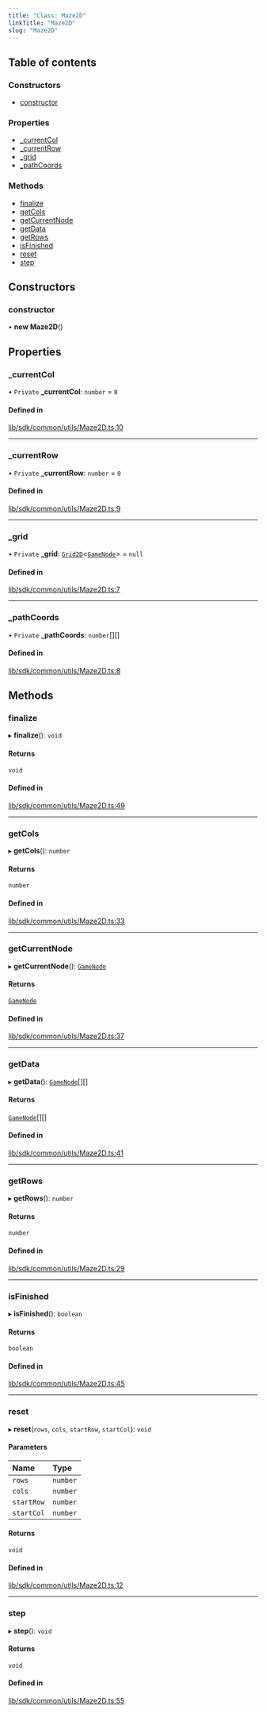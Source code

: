 ```yaml
---
title: "Class: Maze2D"
linkTitle: "Maze2D"
slug: "Maze2D"
---
```


## Table of contents

### Constructors

- [constructor](Maze2D.md#constructor)

### Properties

- [\_currentCol](Maze2D.md#_currentcol)
- [\_currentRow](Maze2D.md#_currentrow)
- [\_grid](Maze2D.md#_grid)
- [\_pathCoords](Maze2D.md#_pathcoords)

### Methods

- [finalize](Maze2D.md#finalize)
- [getCols](Maze2D.md#getcols)
- [getCurrentNode](Maze2D.md#getcurrentnode)
- [getData](Maze2D.md#getdata)
- [getRows](Maze2D.md#getrows)
- [isFinished](Maze2D.md#isfinished)
- [reset](Maze2D.md#reset)
- [step](Maze2D.md#step)

## Constructors

### constructor

• **new Maze2D**()

## Properties

### \_currentCol

• `Private` **\_currentCol**: `number` = `0`

#### Defined in

[lib/sdk/common/utils/Maze2D.ts:10](https://github.com/thetinyspark/barista/blob/e2c447e4/lib/sdk/common/utils/Maze2D.ts#L10)

___

### \_currentRow

• `Private` **\_currentRow**: `number` = `0`

#### Defined in

[lib/sdk/common/utils/Maze2D.ts:9](https://github.com/thetinyspark/barista/blob/e2c447e4/lib/sdk/common/utils/Maze2D.ts#L9)

___

### \_grid

• `Private` **\_grid**: [`Grid2D`](Grid2D.md)<[`GameNode`](GameNode.md)\> = `null`

#### Defined in

[lib/sdk/common/utils/Maze2D.ts:7](https://github.com/thetinyspark/barista/blob/e2c447e4/lib/sdk/common/utils/Maze2D.ts#L7)

___

### \_pathCoords

• `Private` **\_pathCoords**: `number`[][]

#### Defined in

[lib/sdk/common/utils/Maze2D.ts:8](https://github.com/thetinyspark/barista/blob/e2c447e4/lib/sdk/common/utils/Maze2D.ts#L8)

## Methods

### finalize

▸ **finalize**(): `void`

#### Returns

`void`

#### Defined in

[lib/sdk/common/utils/Maze2D.ts:49](https://github.com/thetinyspark/barista/blob/e2c447e4/lib/sdk/common/utils/Maze2D.ts#L49)

___

### getCols

▸ **getCols**(): `number`

#### Returns

`number`

#### Defined in

[lib/sdk/common/utils/Maze2D.ts:33](https://github.com/thetinyspark/barista/blob/e2c447e4/lib/sdk/common/utils/Maze2D.ts#L33)

___

### getCurrentNode

▸ **getCurrentNode**(): [`GameNode`](GameNode.md)

#### Returns

[`GameNode`](GameNode.md)

#### Defined in

[lib/sdk/common/utils/Maze2D.ts:37](https://github.com/thetinyspark/barista/blob/e2c447e4/lib/sdk/common/utils/Maze2D.ts#L37)

___

### getData

▸ **getData**(): [`GameNode`](GameNode.md)[][]

#### Returns

[`GameNode`](GameNode.md)[][]

#### Defined in

[lib/sdk/common/utils/Maze2D.ts:41](https://github.com/thetinyspark/barista/blob/e2c447e4/lib/sdk/common/utils/Maze2D.ts#L41)

___

### getRows

▸ **getRows**(): `number`

#### Returns

`number`

#### Defined in

[lib/sdk/common/utils/Maze2D.ts:29](https://github.com/thetinyspark/barista/blob/e2c447e4/lib/sdk/common/utils/Maze2D.ts#L29)

___

### isFinished

▸ **isFinished**(): `boolean`

#### Returns

`boolean`

#### Defined in

[lib/sdk/common/utils/Maze2D.ts:45](https://github.com/thetinyspark/barista/blob/e2c447e4/lib/sdk/common/utils/Maze2D.ts#L45)

___

### reset

▸ **reset**(`rows`, `cols`, `startRow`, `startCol`): `void`

#### Parameters

| Name | Type |
| :------ | :------ |
| `rows` | `number` |
| `cols` | `number` |
| `startRow` | `number` |
| `startCol` | `number` |

#### Returns

`void`

#### Defined in

[lib/sdk/common/utils/Maze2D.ts:12](https://github.com/thetinyspark/barista/blob/e2c447e4/lib/sdk/common/utils/Maze2D.ts#L12)

___

### step

▸ **step**(): `void`

#### Returns

`void`

#### Defined in

[lib/sdk/common/utils/Maze2D.ts:55](https://github.com/thetinyspark/barista/blob/e2c447e4/lib/sdk/common/utils/Maze2D.ts#L55)
